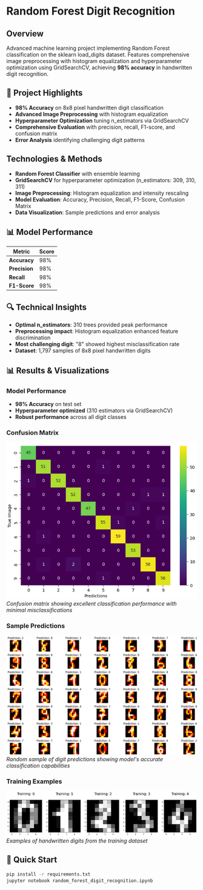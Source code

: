 # Random Forest Digit Recognition

## Overview
Advanced machine learning project implementing Random Forest classification on the sklearn load_digits dataset. Features comprehensive image preprocessing with histogram equalization and hyperparameter optimization using GridSearchCV, achieving **98% accuracy** in handwritten digit recognition.

## 🎯 Project Highlights
- **98% Accuracy** on 8x8 pixel handwritten digit classification
- **Advanced Image Preprocessing** with histogram equalization
- **Hyperparameter Optimization** tuning n_estimators via GridSearchCV
- **Comprehensive Evaluation** with precision, recall, F1-score, and confusion matrix
- **Error Analysis** identifying challenging digit patterns

## Technologies & Methods
- **Random Forest Classifier** with ensemble learning
- **GridSearchCV** for hyperparameter optimization (n_estimators: 309, 310, 311)
- **Image Preprocessing**: Histogram equalization and intensity rescaling
- **Model Evaluation**: Accuracy, Precision, Recall, F1-Score, Confusion Matrix
- **Data Visualization**: Sample predictions and error analysis

## 📊 Model Performance
| Metric | Score |
|--------|-------|
| **Accuracy** | 98% |
| **Precision** | 98% |
| **Recall** | 98% |
| **F1-Score** | 98% |

## 🔍 Technical Insights
- **Optimal n_estimators**: 310 trees provided peak performance
- **Preprocessing impact**: Histogram equalization enhanced feature discrimination
- **Most challenging digit**: "8" showed highest misclassification rate
- **Dataset**: 1,797 samples of 8x8 pixel handwritten digits

## 📊 Results & Visualizations

### Model Performance
- **98% Accuracy** on test set
- **Hyperparameter optimized** (310 estimators via GridSearchCV)
- **Robust performance** across all digit classes

### Confusion Matrix
![Confusion Matrix](visualizations/confusion_matrix.png)
*Confusion matrix showing excellent classification performance with minimal misclassifications*

### Sample Predictions  
![Sample Predictions](visualizations/sample_predictions.png)
*Random sample of digit predictions showing model's accurate classification capabilities*

### Training Examples
![Training Samples](visualizations/training_samples.png)
*Examples of handwritten digits from the training dataset*

## 🚀 Quick Start
```bash
pip install -r requirements.txt
jupyter notebook random_forest_digit_recognition.ipynb
